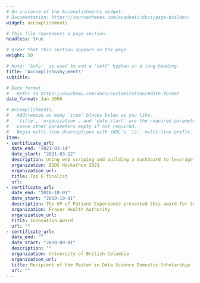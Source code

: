 ```yaml
---
# An instance of the Accomplishments widget.
# Documentation: https://sourcethemes.com/academic/docs/page-builder/
widget: accomplishments

# This file represents a page section.
headless: true

# Order that this section appears on the page.
weight: 50

# Note: `&shy;` is used to add a 'soft' hyphen in a long heading.
title: 'Accomplish&shy;ments'
subtitle:

# Date format
#   Refer to https://wowchemy.com/docs/customization/#date-format
date_format: Jan 2006

# Accomplishments.
#   Add/remove as many `item` blocks below as you like.
#   `title`, `organization`, and `date_start` are the required parameters.
#   Leave other parameters empty if not required.
#   Begin multi-line descriptions with YAML's `|2-` multi-line prefix.
item:
- certificate_url: 
  date_end: "2021-03-14"
  date_start: "2021-03-12"
  description: Using web scraping and building a dashboard to leverage public available data
  organization: ESDC Hackathon 2021
  organization_url: 
  title: Top 6 finalist 
  url:
- certificate_url: 
  date_end: "2018-10-01"
  date_start: "2018-10-01"
  description: The VP of Patient Experience presented this award for team's work for a patient safety campaign
  organization: Fraser Health Authority
  organization_url: 
  title: Innovation Award 
  url: ""
- certificate_url: 
  date_end: ""
  date_start: "2020-09-01"
  description: ""
  organization: University of British Columbia
  organization_url: 
  title: Recipient of the Master in Data Science Domestic Scholarship
  url: ""
---
```

